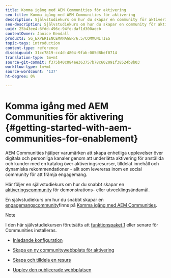 ```yaml
---
title: Komma igång med AEM Communities för aktivering
seo-title: Komma igång med AEM Communities för aktivering
description: Självstudiekurs om hur du skapar en community för aktivering
seo-description: Självstudiekurs om hur du skapar en community för aktivering
uuid: 25b43ee4-6fdd-496c-94fe-daf1d300aecb
contentOwner: Janice Kendall
products: SG_EXPERIENCEMANAGER/6.5/COMMUNITIES
topic-tags: introduction
content-type: reference
discoiquuid: 31cc7819-cc4d-4804-9fab-005d8bef0714
translation-type: tm+mt
source-git-commit: f375b40c084ee363757b78c602091f38524b8b03
workflow-type: tm+mt
source-wordcount: '137'
ht-degree: 0%

---
```



# Komma igång med AEM Communities för aktivering {#getting-started-with-aem-communities-for-enablement}

AEM Communities hjälper varumärken att skapa enhetliga upplevelser över digitala och personliga kanaler genom att underlätta aktivering för anställda och kunder med en katalog över aktiveringsresurser, tilldelat innehåll och dynamiska rekommendationer - allt som levereras inom en social community för att främja engagemang.

Här följer en självstudiekurs om hur du snabbt skapar en [aktiveringscommunity](overview.md#enablement-community) för demonstrations- eller utvecklingsändamål.

En självstudiekurs om hur du snabbt skapar en [engagemangscommunity](overview.md#engagement-community)finns på [Komma igång med AEM Communities](getting-started.md).

>[!NOTE]
>
>I den här självstudiekursen förutsätts att [funktionspaket 1](deploy-communities.md#latestfeaturepack) eller senare för Communities installeras.

* [Inledande konfiguration](enablement-setup.md)

* [Skapa en ny communitywebbplats för aktivering](enablement-create-site.md)

* [Skapa och tilldela en resurs](resource.md)

* [Upplev den publicerade webbplatsen](enablement-published-site.md)

